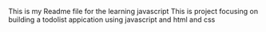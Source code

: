 This is my Readme file for the learning javascript
This is project focusing on building a todolist appication using javascript and html and css
